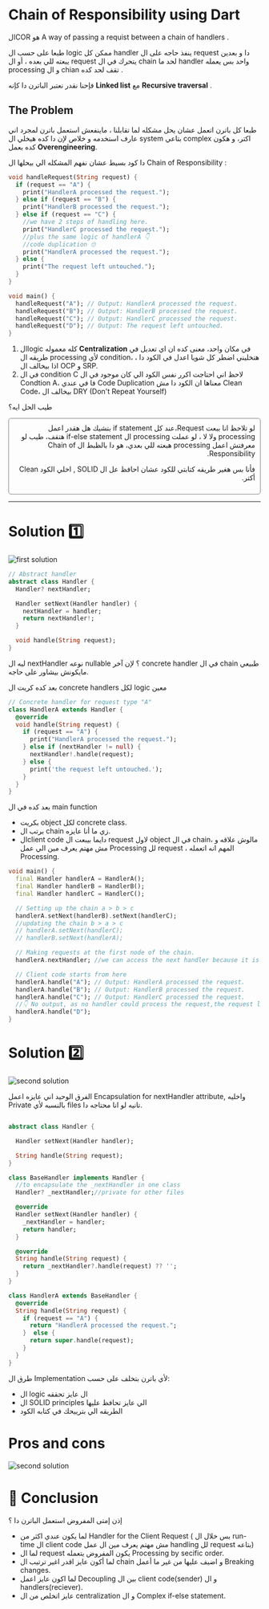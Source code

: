 # Chain of Responsibility using Dart

الCOR هو A way of passing a requist between a chain of handlers .

طبعا على حسب ال logic ممكن كل handler ينفذ حاجه على ال request دا و بعدين يبعته للي بعده ، أو ال request يتحرك في ال chain لحد ما handler واحد بس يعمله processing و ال chian تقف لحد كده .

فإحنا نقدر نعتبر الباترن دا كإنه **Linked list** مع **Recursive traversal** .

## The Problem

طبعا كل باترن اتعمل عشان يحل مشكله لما تقابلنا ، ماينفعش استعمل باترن لمجرد اني عارف استخدمه و خلاص لإن دا كده هيخلي ال system بتاعي complex اكتر، و هكون كده بعمل **Overengineering**.

دا كود بسيط عشان نفهم المشكله الي بيحلها ال Chain of Responsibility :

```dart
void handleRequest(String request) {
  if (request == "A") {
    print("HandlerA processed the request.");
  } else if (request == "B") {
    print("HandlerB processed the request.");
  } else if (request == "C") {
    //we have 2 steps of handling here.
    print("HandlerC processed the request.");
    //plus the same logic of handlerA 👇
    //code duplication 🙄
    print("HandlerA processed the request.");
  } else {
    print("The request left untouched.");
  }
}

void main() {
  handleRequest("A"); // Output: HandlerA processed the request.
  handleRequest("B"); // Output: HandlerB processed the request.
  handleRequest("C"); // Output: HandlerC processed the request.
  handleRequest("D"); // Output: The request left untouched.
}
```

1. الlogic كله معموله **Centralization** في مكان واحد، معنى كده ان اي تعديل في طريقه ال processing لأي condition، هتخليني اضطر كل شويا اعدل في الكود دا ، اذا بيخالف ال OCP و SRP.
2. في ال condition C لاحظ اني احتاجت اكرر نفس الكود الي كان موجود في ال Condtion A، فا في عندي Code Duplication معناها ان الكود دا مش Clean Code، بيخالف ال DRY (Don't Repeat Yourself)

طيب الحل ايه؟

<div dir="rtl" style="border:1px solid gray; padding:10px; border-radius:5px;">
  لو تلاحظ انا ببعت Request،عند كل if statement بتشيك هل هقدر اعمل processing ولا لا ، لو عملت processing ال if-else statement هتقف، طيب لو معرفتش اعمل processing هبعته للي بعدي، هو دا بالظبط ال Chain of Responsibility.

فأنا بس هغير طريقه كتابتي للكود عشان احافظ عل ال SOLID , اخلي الكود Clean أكتر.

</div>

---

# Solution 1️⃣

![first solution](01_cor/cor_1.png)

```dart
// Abstract handler
abstract class Handler {
  Handler? nextHandler;

  Handler setNext(Handler handler) {
    nextHandler = handler;
    return nextHandler!;
  }

  void handle(String request);
}
```

ليه ال nextHandler نوعه nullable ؟ لإن آخر concrete handler في ال chain طبيعي مايكونش بيشاور على حاجه.

بعد كده كريت ال concrete handlers لكل logic معين

```dart
// Concrete handler for request type "A"
class HandlerA extends Handler {
  @override
  void handle(String request) {
    if (request == "A") {
      print("HandlerA processed the request.");
    } else if (nextHandler != null) {
      nextHandler!.handle(request);
    } else {
      print('the request left untouched.');
    }
  }
}
```

بعد كده في ال main function

- بكريت object لكل concrete class.
- برتب ال chain زي ما أنا عايزه.
- الclient code دايما بيبعت ال request لاول object في ال chain، مالوش علاقه و مش مهتم يعرف مين الي عمل Processing لل request ، المهم انه اتعمله Processing.

```dart
void main() {
  final Handler handlerA = HandlerA();
  final Handler handlerB = HandlerB();
  final Handler handlerC = HandlerC();

  // Setting up the chain a > b > c
  handlerA.setNext(handlerB).setNext(handlerC);
  //updating the chain b > a > c
  // handlerA.setNext(handlerC);
  // handlerB.setNext(handlerA);

  // Making requests at the first node of the chain.
  handlerA.nextHandler; //we can access the next handler because it is public , and there is no encapsulation for nextHandler.

  // Client code starts from here
  handlerA.handle("A"); // Output: HandlerA processed the request.
  handlerA.handle("B"); // Output: HandlerB processed the request.
  handlerA.handle("C"); // Output: HandlerC processed the request.
  //👇 No output, as no handler could process the request,the request left untouched.
  handlerA.handle("D");
}
```

# Solution 2️⃣

![second solution](01_cor/cor_2.png)

الفرق الوحيد اني عايزه اعمل Encapsulation for nextHandler attribute, واخليه Private بالنسبه لأي files تانيه لو انا محتاجه دا.

```dart

abstract class Handler {

  Handler setNext(Handler handler);

  String handle(String request);
}

class BaseHandler implements Handler {
  //to encapsulate the _nextHandler in one class
  Handler? _nextHandler;//private for other files

  @override
  Handler setNext(Handler handler) {
    _nextHandler = handler;
    return handler;
  }

  @override
  String handle(String request) {
    return _nextHandler?.handle(request) ?? '';
  }
}

class HandlerA extends BaseHandler {
  @override
  String handle(String request) {
    if (request == "A") {
      return "HandlerA processed the request.";
    }  else {
      return super.handle(request);
    }
  }
}
```

طرق ال Implementation لأي باترن بتخلف على حسب:

- ال logic ال عايز تحققه
- ال SOLID principles الي عايز تحافظ عليها
- الطريقه الي بترييحك في كتابه الكود

# Pros and cons

![second solution](01_cor/pros_cons.png)

# 🧾 Conclusion

إذن إمتى المفروض استعمل الباترن دا ؟

- لما يكون عندي اكثر من Handler for the Client Request ( بس خلال ال run-time ال client code مش مهتم يعرف مين ال عمل handling لل request بتاعه)
- لما ال request يكون المفروض يتعمله Processing by secific order.
- لما أكون عايز اقدر اغير ترتيب ال chain و اضيف عليها من غير ما أعمل Breaking changes.
- لما اكون عايز اعمل Decoupling بين ال client code(sender) و ال handlers(reciever).
- عايز اتخلص من ال centralization و ال Complex if-else statement.
